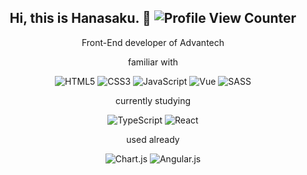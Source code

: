 <div align=center>

## Hi, this is Hanasaku. :wave: ![Profile View Counter](https://komarev.com/ghpvc/?username=Hanasaku)

<!-- Introduction -->
Front-End developer of Advantech

familiar with

<p>

![HTML5](https://img.shields.io/badge/-HTML5-red?logo=html5&logoColor=white)
![CSS3](https://img.shields.io/badge/-CSS3-blue?logo=css3&logoColor=white)
![JavaScript](https://img.shields.io/badge/-JavaScript-yellow?logo=javascript&logoColor=white)
![Vue](https://img.shields.io/badge/-Vue-34495e?logo=vue.js)
![SASS](https://img.shields.io/badge/SASS-hotpink.svg?logo=SASS&logoColor=white)
</p>

currently studying
<p>

![TypeScript](https://img.shields.io/badge/-TypeScript-blue?logo=typescript&logoColor=white)
![React](https://img.shields.io/badge/-React-282c34?logo=react)

</p>

used already

<p>

![Chart.js](https://img.shields.io/badge/chart.js-F5788D.svg?logo=chart.js&logoColor=white)
![Angular.js](https://img.shields.io/badge/angular.js-%23E23237.svg?logo=angularjs&logoColor=white)

</p>

</div>